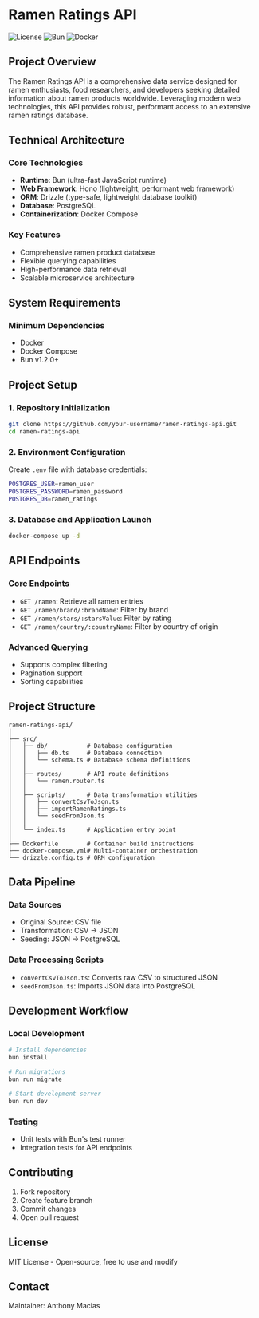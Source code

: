 # Ramen Ratings API

![License](https://img.shields.io/badge/license-MIT-blue.svg)
![Bun](https://img.shields.io/badge/Bun-v1.2.0%2B-important.svg)
![Docker](https://img.shields.io/badge/Docker-Compose-blue.svg)

## Project Overview

The Ramen Ratings API is a comprehensive data service designed for ramen enthusiasts, food researchers, and developers seeking detailed information about ramen products worldwide. Leveraging modern web technologies, this API provides robust, performant access to an extensive ramen ratings database.

## Technical Architecture

### Core Technologies
- **Runtime**: Bun (ultra-fast JavaScript runtime)
- **Web Framework**: Hono (lightweight, performant web framework)
- **ORM**: Drizzle (type-safe, lightweight database toolkit)
- **Database**: PostgreSQL
- **Containerization**: Docker Compose

### Key Features
- Comprehensive ramen product database
- Flexible querying capabilities
- High-performance data retrieval
- Scalable microservice architecture

## System Requirements

### Minimum Dependencies
- Docker
- Docker Compose
- Bun v1.2.0+

## Project Setup

### 1. Repository Initialization
```bash
git clone https://github.com/your-username/ramen-ratings-api.git
cd ramen-ratings-api
```

### 2. Environment Configuration
Create `.env` file with database credentials:
```bash
POSTGRES_USER=ramen_user
POSTGRES_PASSWORD=ramen_password
POSTGRES_DB=ramen_ratings
```

### 3. Database and Application Launch
```bash
docker-compose up -d
```

## API Endpoints

### Core Endpoints
- `GET /ramen`: Retrieve all ramen entries
- `GET /ramen/brand/:brandName`: Filter by brand
- `GET /ramen/stars/:starsValue`: Filter by rating
- `GET /ramen/country/:countryName`: Filter by country of origin

### Advanced Querying
- Supports complex filtering
- Pagination support
- Sorting capabilities

## Project Structure

```
ramen-ratings-api/
│
├── src/
│   ├── db/           # Database configuration
│   │   ├── db.ts     # Database connection
│   │   └── schema.ts # Database schema definitions
│   │
│   ├── routes/       # API route definitions
│   │   └── ramen.router.ts
│   │
│   ├── scripts/      # Data transformation utilities
│   │   ├── convertCsvToJson.ts
│   │   ├── importRamenRatings.ts
│   │   └── seedFromJson.ts
│   │
│   └── index.ts      # Application entry point
│
├── Dockerfile        # Container build instructions
├── docker-compose.yml# Multi-container orchestration
└── drizzle.config.ts # ORM configuration
```

## Data Pipeline

### Data Sources
- Original Source: CSV file
- Transformation: CSV → JSON
- Seeding: JSON → PostgreSQL

### Data Processing Scripts
- `convertCsvToJson.ts`: Converts raw CSV to structured JSON
- `seedFromJson.ts`: Imports JSON data into PostgreSQL

## Development Workflow

### Local Development
```bash
# Install dependencies
bun install

# Run migrations
bun run migrate

# Start development server
bun run dev
```

### Testing
- Unit tests with Bun's test runner
- Integration tests for API endpoints

## Contributing
1. Fork repository
2. Create feature branch
3. Commit changes
4. Open pull request

## License
MIT License - Open-source, free to use and modify

## Contact
Maintainer: Anthony Macias

